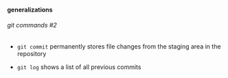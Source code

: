 #### generalizations

###### git commands #2

- `git commit` permanently stores file changes from the staging area in the repository

- `git log` shows a list of all previous commits


<aside class="notes">
</aside>
